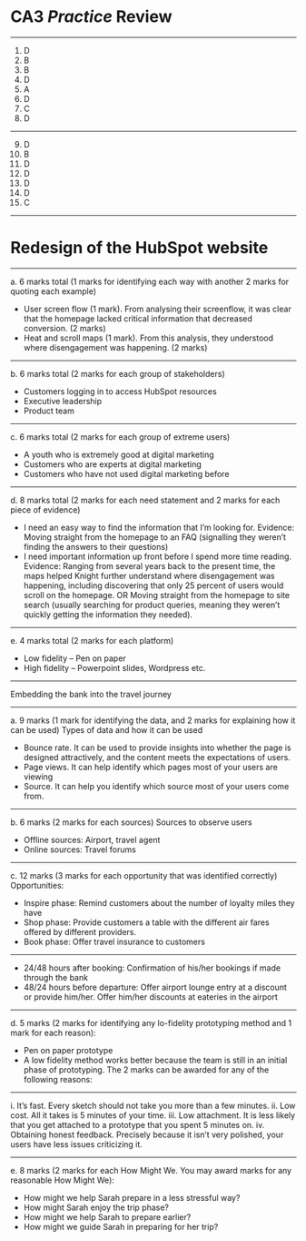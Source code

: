 # CA3 *Practice* Review

---

1. D 
2. B 
3. B 
4. D 
5. A 
6. D 
7. C 
8. D

---
 
 9. D 
 10. B 
 11. D 
 12. D 
 13. D 
 14. D 
 15. C

---

# Redesign of the HubSpot website

---

a. 6 marks total (1 marks for identifying each way with another 2 marks for quoting each example)
* User screen flow (1 mark). From analysing their screenflow, it was clear that the homepage lacked critical
information that decreased conversion. (2 marks)
* Heat and scroll maps (1 mark). From this analysis, they understood where disengagement was happening. (2 marks)

---

b. 6 marks total (2 marks for each group of stakeholders)
* Customers logging in to access HubSpot resources
* Executive leadership
* Product team

---

c. 6 marks total (2 marks for each group of extreme users)
* A youth who is extremely good at digital marketing
* Customers who are experts at digital marketing
* Customers who have not used digital marketing before

---

d. 8 marks total (2 marks for each need statement and 2 marks for each piece of evidence)
* I need an easy way to find the information that I’m looking for. Evidence: Moving straight from the homepage to an FAQ (signalling they weren’t finding
the answers to their questions)
* I need important information up front before I spend more time reading. Evidence: Ranging from several years back to the present time, the maps helped Knight further understand where disengagement was happening, including discovering that only 25 percent of users would scroll on the homepage. OR Moving straight from the homepage to site search (usually searching for product queries, meaning they weren’t quickly getting the information they needed).

---

e. 4 marks total (2 marks for each platform)
* Low fidelity – Pen on paper
* High fidelity – Powerpoint slides, Wordpress etc.

---

Embedding the bank into the travel journey

---

a. 9 marks (1 mark for identifying the data, and 2 marks for explaining how it can be used) Types of data and how it can be used
* Bounce rate. It can be used to provide insights into whether the page is designed attractively, and the content meets the expectations of users.
* Page views. It can help identify which pages most of your users are viewing
* Source. It can help you identify which source most of your users come from.


---

b. 6 marks (2 marks for each sources) Sources to observe users
* Offline sources: Airport, travel agent
* Online sources: Travel forums


---

c. 12 marks (3 marks for each opportunity that was identified correctly) Opportunities:
* Inspire phase: Remind customers about the number of loyalty miles they have
* Shop phase: Provide customers a table with the different air fares offered by different
providers.
* Book phase: Offer travel insurance to customers

---
 
* 24/48 hours after booking: Confirmation of his/her bookings if made through the bank
* 48/24 hours before departure: Offer airport lounge entry at a discount or provide
him/her. Offer him/her discounts at eateries in the airport

---

d. 5 marks (2 marks for identifying any lo-fidelity prototyping method and 1 mark for each reason):
* Pen on paper prototype
* A low fidelity method works better because the team is still in an initial phase of prototyping. The 2 marks can be awarded for any of the following reasons:

---
 
i. It’s fast. Every sketch should not take you more than a few minutes.
ii. Low cost. All it takes is 5 minutes of your time.
iii. Low attachment. It is less likely that you get attached to a prototype that you spent 5 minutes on.
iv. Obtaining honest feedback. Precisely because it isn’t very polished, your users have less issues criticizing it.

---

e. 8 marks (2 marks for each How Might We. You may award marks for any reasonable How Might We):
* How might we help Sarah prepare in a less stressful way?
* How might Sarah enjoy the trip phase?
* How might we help Sarah to prepare earlier?
* How might we guide Sarah in preparing for her trip?
